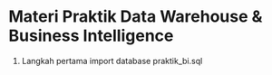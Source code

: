 # Materi Praktik Data Warehouse & Business Intelligence

1. Langkah pertama import database praktik_bi.sql

